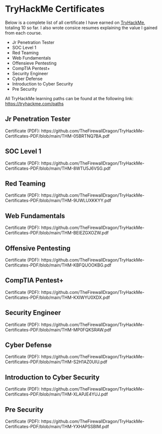 <h1>TryHackMe Certificates</h1>
<p>
Below is a complete list of all certificate I have earned on <a href="https://www.tryhackme.com/">TryHackMe</a>, totaling 10 so far. I also wrote consice resumes explaining the value I gained from each course. 
</p> 
<ul>
  <li>Jr Penetration Tester</li>
  <li>SOC Level 1</li>
  <li>Red Teaming</li>
  <li>Web Fundamentals</li>
  <li>Offensieve Pentesting</li>
  <li>CompTIA Pentest+</li>
  <li>Security Engineer</li>
  <li>Cyber Defense</li>
  <li>Introduction to Cyber Security</li>
  <li>Pre Security</li>
</ul>

All TryHackMe learning paths can be found at the following link: https://tryhackme.com/paths

<h2>Jr Penetration Tester</h2>
<p>
</p>
Certificate (PDF): https://github.com/TheFirewallDragon/TryHackMe-Certificates-PDF/blob/main/THM-05BRTNQ7BA.pdf

<h2>SOC Level 1</h2>
<p>
</p>
Certificate (PDF): https://github.com/TheFirewallDragon/TryHackMe-Certificates-PDF/blob/main/THM-8WTU5J6VSG.pdf

<h2>Red Teaming</h2>
<p>
</p>
Certificate (PDF): https://github.com/TheFirewallDragon/TryHackMe-Certificates-PDF/blob/main/THM-9UWLUXKKYY.pdf

<h2>Web Fundamentals</h2>
<p>
</p>
Certificate (PDF): https://github.com/TheFirewallDragon/TryHackMe-Certificates-PDF/blob/main/THM-BEIEZGXOZW.pdf

<h2>Offensive Pentesting</h2>
<p>
</p>
Certificate (PDF): https://github.com/TheFirewallDragon/TryHackMe-Certificates-PDF/blob/main/THM-KBFQUOOKBG.pdf

<h2>CompTIA Pentest+</h2>
<p>
</p>
Certificate (PDF): https://github.com/TheFirewallDragon/TryHackMe-Certificates-PDF/blob/main/THM-KXIWYU0XDX.pdf

<h2>Security Engineer</h2>
<p>
</p>
Certificate (PDF): https://github.com/TheFirewallDragon/TryHackMe-Certificates-PDF/blob/main/THM-MP0FQKSRAW.pdf

<h2>Cyber Defense</h2>
<p>
</p>
Certificate (PDF): https://github.com/TheFirewallDragon/TryHackMe-Certificates-PDF/blob/main/THM-S2H1AZ0UIU.pdf

<h2>Introduction to Cyber Security</h2>
<p>
</p>
Certificate (PDF): https://github.com/TheFirewallDragon/TryHackMe-Certificates-PDF/blob/main/THM-XLAPJE4YUJ.pdf

<h2>Pre Security</h2>
<p>
</p>
Certificate (PDF): https://github.com/TheFirewallDragon/TryHackMe-Certificates-PDF/blob/main/THM-YXHAPSSBIM.pdf
